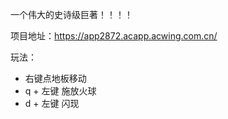 一个伟大的史诗级巨著！！！！


项目地址：https://app2872.acapp.acwing.com.cn/

玩法：
* 右键点地板移动
* q + 左键 施放火球
* d + 左键 闪现
